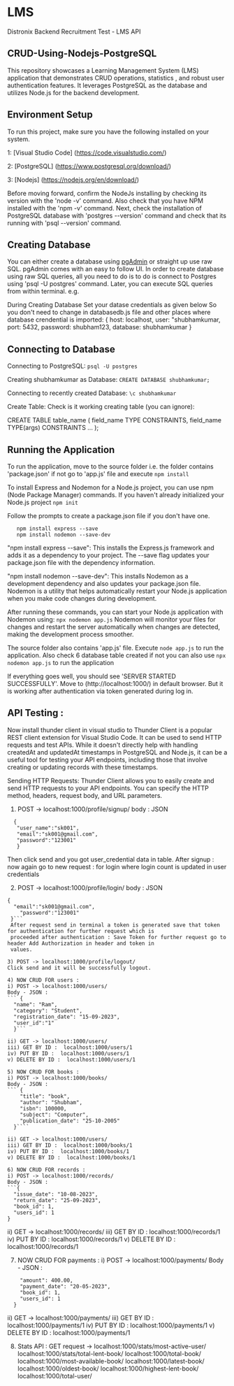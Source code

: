 # LMS
Distronix Backend Recruitment Test - LMS API

## CRUD-Using-Nodejs-PostgreSQL
This repository showcases a Learning Management System (LMS) application that demonstrates CRUD operations, statistics , and robust user authentication features. It leverages PostgreSQL as the database and utilizes Node.js for the backend development.

## Environment Setup
To run this project, make sure you have the following installed on your system.

1: [Visual Studio Code] (https://code.visualstudio.com/)

2: [PostgreSQL] (https://www.postgresql.org/download/)

3: [Nodejs] (https://nodejs.org/en/download/)


Before moving forward, confirm the NodeJs installing by checking its version with the 'node -v' command. Also check that you have NPM installed with the 'npm -v' command.
Next, check the installation of PostgreSQL database with 'postgres --version' command and check that its running with 'psql --version' command.

## Creating Database
You can either create a database using [pgAdmin](https://www.pgadmin.org/download/) or straight up use raw SQL. pgAdmin comes with an easy to follow UI. 
In order to create database using raw SQL queries, all you need to do is to do is connect to Postgres using 'psql -U postgres' command. Later, you can execute SQL queries from within terminal.
e.g.

During Creating Database Set your datase credentials as given below So you don't need to change in databasedb.js file and other places where database crendential is imported: 
{ 
  host: localhost,
  user: "shubhamkumar,
  port: 5432,
  password: shubham123,
  database: shubhamkumar
}
## Connecting to Database
Connecting to PostgreSQL:
      ```psql -U postgres```
      
Creating shubhamkumar as Database:
      ```CREATE DATABASE shubhamkumar;```

Connecting to recently created Database:
      ```\c shubhamkumar```

Create Table: Check is it working creating table (you can ignore):

CREATE TABLE table_name (
  field_name TYPE CONSTRAINTS,
  field_name TYPE(args) CONSTRAINTS
  ...
);

## Running the Application
To run the application, move to the source folder i.e. the folder contains 'package.json' if not go to 'app.js' file and execute ```npm install```

To install Express and Nodemon for a Node.js project, you can use npm (Node Package Manager) commands. If you haven't already initialized your Node.js project ```npm init```

Follow the prompts to create a package.json file if you don't have one.
```
   npm install express --save
   npm install nodemon --save-dev
```

"npm install express --save":
This installs the Express.js framework and adds it as a dependency to your project.
The --save flag updates your package.json file with the dependency information.

"npm install nodemon --save-dev": 
This installs Nodemon as a development dependency and also updates your package.json file. Nodemon is a utility that helps automatically restart your Node.js application when you make code changes during development.

After running these commands, you can start your Node.js application with Nodemon using:
```npx nodemon app.js```
Nodemon will monitor your files for changes and restart the server automatically when changes are detected, making the development process smoother.

The source folder also contains 'app.js' file. Execute ```node app.js``` to run the application.
Also check 6 database table created if not you can also use ```npx nodemon app.js``` to run the application

If everything goes well, you should see 'SERVER STARTED SUCCESSFULLY'. Move to (http://localhost:1000/) in default browser. But it is working after authentication via token generated during log in.

## API Testing : 
Now install thunder client in visual studio to Thunder Client is a popular REST client extension for Visual Studio Code. It can be used to send HTTP requests and test APIs. While it doesn't directly help with handling createdAt and updatedAt timestamps in PostgreSQL and Node.js, it can be a useful tool for testing your API endpoints, including those that involve creating or updating records with these timestamps.

Sending HTTP Requests: Thunder Client allows you to easily create and send HTTP requests to your API endpoints. You can specify the HTTP method, headers, request body, and URL parameters.

1) POST -> localhost:1000/profile/signup/
body : JSON 
 ```  
   {
    "user_name":"sk001",
    "email":"sk001@gmail.com",
    "password":"123001"
    }
  ```
Then click send and you got user_credential data in table. 
After signup : now again go to new request : for login where login count is updated in user credentials

2)  POST -> localhost:1000/profile/login/
body : JSON 
```
{
  "email":"sk001@gmail.com",
    "password":"123001"
 }```
 After request send in terminal a token is generated save that token for authentication for further request which is 
 proceeded after authentication : Save Token for further request go to header Add Authorization in header and token in 
 values.

3) POST -> localhost:1000/profile/logout/
Click send and it will be successfully logout.

4) NOW CRUD FOR users :
i) POST -> localhost:1000/users/
Body - JSON :
``` {
  "name": "Ram",
  "category": "Student",
  "registration_date": "15-09-2023",
  "user_id":"1"
  }```

ii) GET -> localhost:1000/users/
iii) GET BY ID :  localhost:1000/users/1
iv) PUT BY ID :  localhost:1000/users/1
v) DELETE BY ID :  localhost:1000/users/1

5) NOW CRUD FOR books :
i) POST -> localhost:1000/books/
Body - JSON :
``` {
    "title": "book",
    "author": "Shubham",
    "isbn": 100000,
    "subject": "Computer",
    "publication_date": "25-10-2005"
  }````

ii) GET -> localhost:1000/users/
iii) GET BY ID :  localhost:1000/books/1
iv) PUT BY ID :  localhost:1000/books/1
v) DELETE BY ID :  localhost:1000/books/1

6) NOW CRUD FOR records :
i) POST -> localhost:1000/records/
Body - JSON :
```{
  "issue_date": "10-08-2023",
  "return_date": "25-09-2023", 
  "book_id": 1, 
  "users_id": 1 
}
````

ii) GET -> localhost:1000/records/
iii) GET BY ID :  localhost:1000/records/1
iv) PUT BY ID :  localhost:1000/records/1
v) DELETE BY ID :  localhost:1000/records/1

7) NOW CRUD FOR payments :
i) POST -> localhost:1000/payments/
Body - JSON :
```{
    "amount": 400.00,                  
    "payment_date": "20-05-2023",
    "book_id": 1,           
    "users_id": 1
  }
````

ii) GET -> localhost:1000/payments/
iii) GET BY ID :  localhost:1000/payments/1
iv) PUT BY ID :  localhost:1000/payments/1
v) DELETE BY ID :  localhost:1000/payments/1

8) Stats API :
GET request ->
localhost:1000/stats/most-active-user/
localhost:1000/stats/total-lent-book/
localhost:1000/total-book/
localhost:1000/most-available-book/
localhost:1000/latest-book/
localhost:1000/oldest-book/
localhost:1000/highest-lent-book/
localhost:1000/total-user/

